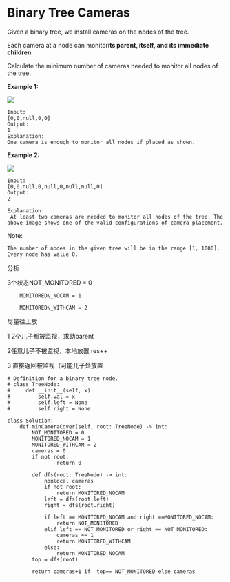 # Binary Tree Cameras

Given a binary tree, we install cameras on the nodes of the tree.

Each camera at a node can monitor**its parent, itself, and its immediate children**.

Calculate the minimum number of cameras needed to monitor all nodes of the tree.

**Example 1:**

![](https://assets.leetcode.com/uploads/2018/12/29/bst_cameras_01.png)

```text
Input: 
[0,0,null,0,0]
Output: 
1
Explanation: 
One camera is enough to monitor all nodes if placed as shown.
```

**Example 2:**

![](https://assets.leetcode.com/uploads/2018/12/29/bst_cameras_02.png)

```text
Input: 
[0,0,null,0,null,0,null,null,0]
Output: 
2

Explanation:
 At least two cameras are needed to monitor all nodes of the tree. The above image shows one of the valid configurations of camera placement.
```

Note:

```text
The number of nodes in the given tree will be in the range [1, 1000].
Every node has value 0.
```

分析

3个状态NOT\_MONITORED = 0

```text
    MONITORED\_NOCAM = 1

    MONITORED\_WITHCAM = 2
```

尽量往上放

1 2个儿子都被监视，求助parent

2任意儿子不被监视，本地放置 res++

3 直接返回被监视（可能儿子处放置

```text
# Definition for a binary tree node.
# class TreeNode:
#     def __init__(self, x):
#         self.val = x
#         self.left = None
#         self.right = None

class Solution:
    def minCameraCover(self, root: TreeNode) -> int:
        NOT_MONITORED = 0
        MONITORED_NOCAM = 1
        MONITORED_WITHCAM = 2
        cameras = 0
        if not root:
                return 0

        def dfs(root: TreeNode) -> int:
            nonlocal cameras
            if not root:
                return MONITORED_NOCAM
            left = dfs(root.left)
            right = dfs(root.right)

            if left == MONITORED_NOCAM and right ==MONITORED_NOCAM: 
                return NOT_MONITORED
            elif left == NOT_MONITORED or right == NOT_MONITORED:
                cameras += 1
                return MONITORED_WITHCAM            
            else:
                return MONITORED_NOCAM
        top = dfs(root)

        return cameras+1 if  top== NOT_MONITORED else cameras
```

